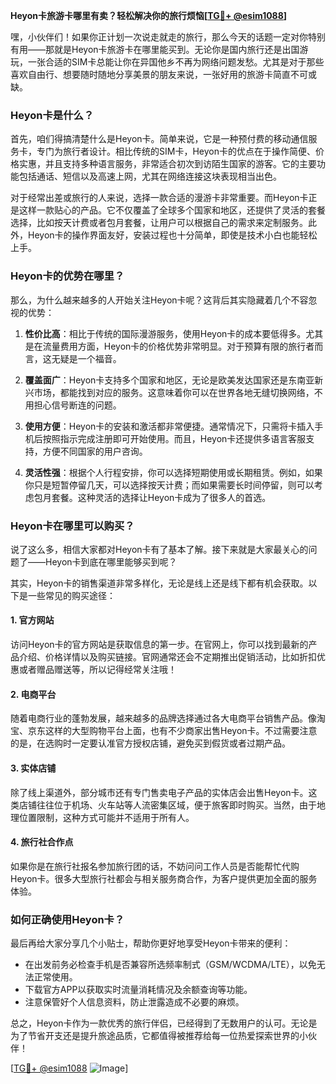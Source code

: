**Heyon卡旅游卡哪里有卖？轻松解决你的旅行烦恼[[TG💪+ @esim1088](https://t.me/s/esim1088)]**

嘿，小伙伴们！如果你正计划一次说走就走的旅行，那么今天的话题一定对你特别有用——那就是Heyon卡旅游卡在哪里能买到。无论你是国内旅行还是出国游玩，一张合适的SIM卡总能让你在异国他乡不再为网络问题发愁。尤其是对于那些喜欢自由行、想要随时随地分享美景的朋友来说，一张好用的旅游卡简直不可或缺。

### Heyon卡是什么？

首先，咱们得搞清楚什么是Heyon卡。简单来说，它是一种预付费的移动通信服务卡，专门为旅行者设计。相比传统的SIM卡，Heyon卡的优点在于操作简便、价格实惠，并且支持多种语言服务，非常适合初次到访陌生国家的游客。它的主要功能包括通话、短信以及高速上网，尤其在网络连接这块表现相当出色。

对于经常出差或旅行的人来说，选择一款合适的漫游卡非常重要。而Heyon卡正是这样一款贴心的产品。它不仅覆盖了全球多个国家和地区，还提供了灵活的套餐选择，比如按天计费或者包月套餐，让用户可以根据自己的需求来定制服务。此外，Heyon卡的操作界面友好，安装过程也十分简单，即使是技术小白也能轻松上手。

### Heyon卡的优势在哪里？

那么，为什么越来越多的人开始关注Heyon卡呢？这背后其实隐藏着几个不容忽视的优势：

1. **性价比高**：相比于传统的国际漫游服务，使用Heyon卡的成本要低得多。尤其是在流量费用方面，Heyon卡的价格优势非常明显。对于预算有限的旅行者而言，这无疑是一个福音。
   
2. **覆盖面广**：Heyon卡支持多个国家和地区，无论是欧美发达国家还是东南亚新兴市场，都能找到对应的服务。这意味着你可以在世界各地无缝切换网络，不用担心信号断连的问题。

3. **使用方便**：Heyon卡的安装和激活都非常便捷。通常情况下，只需将卡插入手机后按照指示完成注册即可开始使用。而且，Heyon卡还提供多语言客服支持，方便不同国家的用户咨询。

4. **灵活性强**：根据个人行程安排，你可以选择短期使用或长期租赁。例如，如果你只是短暂停留几天，可以选择按天计费；而如果需要长时间停留，则可以考虑包月套餐。这种灵活的选择让Heyon卡成为了很多人的首选。

### Heyon卡在哪里可以购买？

说了这么多，相信大家都对Heyon卡有了基本了解。接下来就是大家最关心的问题了——Heyon卡到底在哪里能够买到呢？

其实，Heyon卡的销售渠道非常多样化，无论是线上还是线下都有机会获取。以下是一些常见的购买途径：

#### 1. 官方网站
访问Heyon卡的官方网站是获取信息的第一步。在官网上，你可以找到最新的产品介绍、价格详情以及购买链接。官网通常还会不定期推出促销活动，比如折扣优惠或者赠品赠送等，所以记得经常关注哦！

#### 2. 电商平台
随着电商行业的蓬勃发展，越来越多的品牌选择通过各大电商平台销售产品。像淘宝、京东这样的大型购物平台上面，也有不少商家出售Heyon卡。不过需要注意的是，在选购时一定要认准官方授权店铺，避免买到假货或者过期产品。

#### 3. 实体店铺
除了线上渠道外，部分城市还有专门售卖电子产品的实体店会出售Heyon卡。这类店铺往往位于机场、火车站等人流密集区域，便于旅客即时购买。当然，由于地理位置限制，这种方式可能并不适用于所有人。

#### 4. 旅行社合作点
如果你是在旅行社报名参加旅行团的话，不妨问问工作人员是否能帮忙代购Heyon卡。很多大型旅行社都会与相关服务商合作，为客户提供更加全面的服务体验。

### 如何正确使用Heyon卡？

最后再给大家分享几个小贴士，帮助你更好地享受Heyon卡带来的便利：

- 在出发前务必检查手机是否兼容所选频率制式（GSM/WCDMA/LTE），以免无法正常使用。
- 下载官方APP以获取实时流量消耗情况及余额查询等功能。
- 注意保管好个人信息资料，防止泄露造成不必要的麻烦。

总之，Heyon卡作为一款优秀的旅行伴侣，已经得到了无数用户的认可。无论是为了节省开支还是提升旅途品质，它都值得被推荐给每一位热爱探索世界的小伙伴！

[[TG💪+ @esim1088](https://t.me/s/esim1088) ![Image](https://i.postimg.cc/4NQfJmqS/Snipaste-2025-05-13-00-14-12.png)]